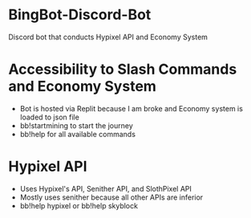 # BingBot-Discord-Bot
Discord bot that conducts Hypixel API and Economy System


# Accessibility to Slash Commands and Economy System

- Bot is hosted via Replit because I am broke and Economy system is loaded to json file
- bb!startmining to start the journey
- bb!help for all available commands

# Hypixel API 

- Uses Hypixel's API, Senither API, and SlothPixel API
- Mostly uses senither because all other APIs are inferior 
- bb!help hypixel or bb!help skyblock
